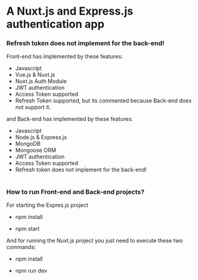 # A Nuxt.js and Express.js authentication app

### Refresh token does not implement for the back-end!

Front-end has implemented by these features:

* Javascript
* Vue.js & Nuxt.js 
* Nuxt.js Auth Module
* JWT authentication
* Access Token supported
* Refresh Token supported, but its commented because Back-end does not support it. 

and Back-end has implemented by these features:

* Javascript
* Node.js & Express.js
* MongoDB
* Mongoose ORM
* JWT authentication
* Access Token supported
* Refresh token does not implement for the back-end!

# 
### How to run Front-end and Back-end projects?

For starting the Expres.js project 

* npm install 

* npm start


And for running the Nuxt.js project you just need to execute these two commands:

* npm install 

* npm run dev



